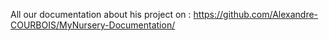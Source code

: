All our documentation about his project on  : 
https://github.com/Alexandre-COURBOIS/MyNursery-Documentation/
